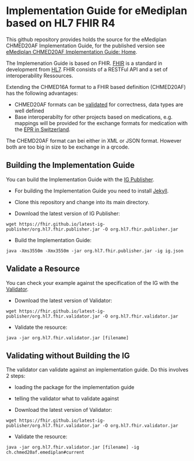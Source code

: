 # Implementation Guide for eMediplan based on HL7 FHIR R4

This github repository provides holds the source for the eMediplan CHMED20AF Implementation Guide, for the published version see 
[eMediplan CHMED20AF Implementation Guide: Home](http://chmed20af.emediplan.ch/).

The Implemenation Guide is based on FHIR. [FHIR](http://www.hl7.org/fhir) is a standard in development from [HL7](http://www.hl7.org/). FHIR consists of a RESTFul API and a set of interoperability Ressources. 

Extending the CHMED16A format to a FHIR based definition (CHMED20AF) has the following advantages:
* CHMED20AF formats can be [validated](http://build.fhir.org/validation.html) for correctness, data types are well defined 
* Base interoperabilty for other projects based on medications, e.g. mappings will be provided for the exchange formats for medication with the [EPR in Switzerland](http://e-health-wiki.ch/index.php/Ehscda:CDA-CH-EMED_(specification)).

The CHEMD20AF format can bei either in XML or JSON format. However both are too big in size to be exchange in a qrcode. 


## Building the Implementation Guide

You can build the Implementation Guide with the [IG Publisher](https://confluence.hl7.org/display/FHIR/IG+Publisher+Documentation).

- For building the Implementation Guide you need to install [Jekyll](https://confluence.hl7.org/display/FHIR/IG+Publisher+Documentation#IGPublisherDocumentation-Jekyll).

- Clone this repository and change into its main directory.
- Download the latest version of IG Publisher:
```
wget https://fhir.github.io/latest-ig-publisher/org.hl7.fhir.publisher.jar -O org.hl7.fhir.publisher.jar
```
- Build the Implementation Guide:
```
java -Xms3550m -Xmx3550m -jar org.hl7.fhir.publisher.jar -ig ig.json
```

## Validate a Resource

You can check your example against the specification of the IG with the [Validator](https://confluence.hl7.org/display/FHIR/Using+the+FHIR+Validator).

- Download the latest version of Validator: 
```
wget https://fhir.github.io/latest-ig-publisher/org.hl7.fhir.validator.jar -O org.hl7.fhir.validator.jar
```
- Validate the resource: 
```
java -jar org.hl7.fhir.validator.jar [filename]
 ```


## Validating without Building the IG

The validator can validate against an implementation guide. Do this involves 2 steps:
- loading the package for the implementation guide
- telling the validator what to validate against   


- Download the latest version of Validator: 
```
wget https://fhir.github.io/latest-ig-publisher/org.hl7.fhir.validator.jar -O org.hl7.fhir.validator.jar
```
- Validate the resource:
```
java -jar org.hl7.fhir.validator.jar [filename] -ig ch.chmed20af.emediplan#current
```
